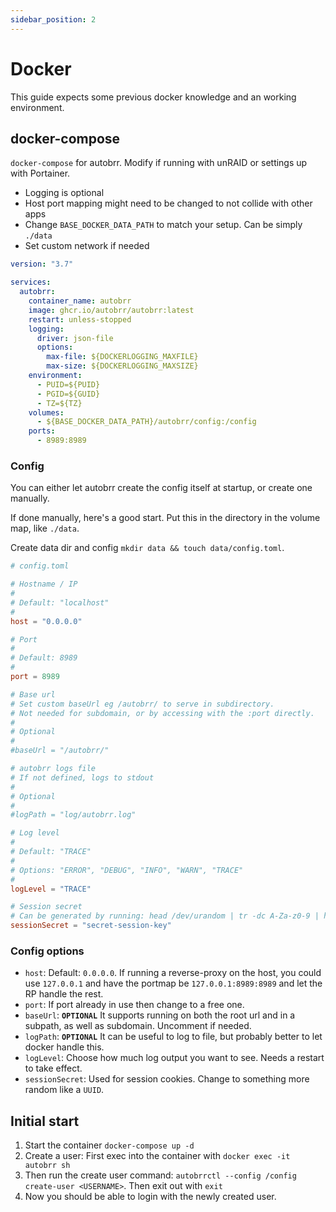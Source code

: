 ```yaml
---
sidebar_position: 2
---
```


# Docker

This guide expects some previous docker knowledge and an working environment.

## docker-compose

`docker-compose` for autobrr. Modify if running with unRAID or settings up with Portainer.

* Logging is optional
* Host port mapping might need to be changed to not collide with other apps
* Change `BASE_DOCKER_DATA_PATH` to match your setup. Can be simply `./data`
* Set custom network if needed

```yaml title="docker-compose.yml"
version: "3.7"

services:
  autobrr:
    container_name: autobrr
    image: ghcr.io/autobrr/autobrr:latest
    restart: unless-stopped
    logging:
      driver: json-file
      options:
        max-file: ${DOCKERLOGGING_MAXFILE}
        max-size: ${DOCKERLOGGING_MAXSIZE}
    environment:
      - PUID=${PUID}
      - PGID=${GUID}
      - TZ=${TZ}        
    volumes:
      - ${BASE_DOCKER_DATA_PATH}/autobrr/config:/config
    ports:
      - 8989:8989
```

### Config

You can either let autobrr create the config itself at startup, or create one manually.

If done manually, here's a good start. Put this in the directory in the volume map, like `./data`. 

Create data dir and config `mkdir data && touch data/config.toml`.

```toml title="config.toml"
# config.toml

# Hostname / IP
#
# Default: "localhost"
#
host = "0.0.0.0"

# Port
#
# Default: 8989
#
port = 8989

# Base url
# Set custom baseUrl eg /autobrr/ to serve in subdirectory.
# Not needed for subdomain, or by accessing with the :port directly.
#
# Optional
#
#baseUrl = "/autobrr/"

# autobrr logs file
# If not defined, logs to stdout
#
# Optional
#
#logPath = "log/autobrr.log"

# Log level
#
# Default: "TRACE"
#
# Options: "ERROR", "DEBUG", "INFO", "WARN", "TRACE"
#
logLevel = "TRACE"

# Session secret
# Can be generated by running: head /dev/urandom | tr -dc A-Za-z0-9 | head -c16
sessionSecret = "secret-session-key"
```

### Config options

* `host`: Default: `0.0.0.0`. If running a reverse-proxy on the host, you could use `127.0.0.1` and have the portmap be `127.0.0.1:8989:8989` and let the RP handle the rest.
* `port`: If port already in use then change to a free one.
* `baseUrl`: **`OPTIONAL`** It supports running on both the root url and in a subpath, as well as subdomain. Uncomment if needed.
* `logPath`: **`OPTIONAL`** It can be useful to log to file, but probably better to let docker handle this.
* `logLevel`: Choose how much log output you want to see. Needs a restart to take effect.
* `sessionSecret`: Used for session cookies. Change to something more random like a `UUID`.

## Initial start

1. Start the container `docker-compose up -d`
2. Create a user: First exec into the container with `docker exec -it autobrr sh` 
3. Then run the create user command: `autobrrctl --config /config create-user <USERNAME>`. Then exit out with `exit`
4. Now you should be able to login with the newly created user.